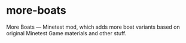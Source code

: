 # more-boats
More Boats — Minetest mod, which adds more boat variants based on original Minetest Game materials and other stuff.
